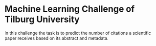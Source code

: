 # Machine Learning Challenge of Tilburg University

In this challenge the task is to predict the number of citations a scientific paper
receives based on its abstract and metadata.
